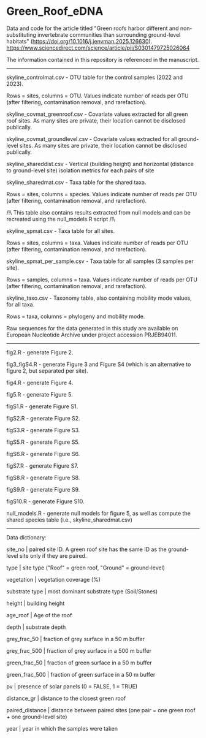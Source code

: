 # Green_Roof_eDNA
Data and code for the article titled "Green roofs harbor different and non-substituting invertebrate communities than surrounding ground-level habitats" (https://doi.org/10.1016/j.jenvman.2025.126630).
https://www.sciencedirect.com/science/article/pii/S0301479725026064



The information contained in this repository is referenced in the manuscript. 


*****************************************************


skyline_controlmat.csv - OTU table for the control samples (2022 and 2023). 

Rows = sites, columns = OTU. Values indicate number of reads per OTU (after filtering, contamination removal, and rarefaction). 


skyline_covmat_greenroof.csv - Covariate values extracted for all green roof sites. As many sites are private, their location cannot be disclosed publically.

skyline_covmat_groundlevel.csv - Covariate values extracted for all ground-level sites. As many sites are private, their location cannot be disclosed publically.

skyline_shareddist.csv - Vertical (building height) and horizontal (distance to ground-level site) isolation metrics for each pairs of site


skyline_sharedmat.csv - Taxa table for the shared taxa. 

Rows = sites, columns = species. Values indicate number of reads per OTU (after filtering, contamination removal, and rarefaction). 

/!\ This table also contains results extracted from null models and can be recreated using the null_models.R script /!\


skyline_spmat.csv - Taxa table for all sites. 

Rows = sites, columns = taxa. Values indicate number of reads per OTU (after filtering, contamination removal, and rarefaction). 


skyline_spmat_per_sample.csv - Taxa table for all samples (3 samples per site). 

Rows = samples, columns = taxa. Values indicate number of reads per OTU (after filtering, contamination removal, and rarefaction). 


skyline_taxo.csv - Taxonomy table, also containing mobility mode values, for all taxa. 

Rows = taxa, columns = phylogeny and mobility mode. 


Raw sequences for the data generated in this study are available on European Nucleotide Archive under project accession PRJEB94011.


*****************************************************


fig2.R - generate Figure 2. 

fig3_figS4.R - generate Figure 3 and Figure S4 (which is an alternative to figure 2, but separated per site). 

fig4.R - generate Figure 4. 

fig5.R - generate Figure 5. 

figS1.R - generate Figure S1. 

figS2.R - generate Figure S2. 

figS3.R - generate Figure S3. 

figS5.R - generate Figure S5. 

figS6.R - generate Figure S6. 

figS7.R - generate Figure S7. 

figS8.R - generate Figure S8. 

figS9.R - generate Figure S9. 

figS10.R - generate Figure S10. 

null_models.R - generate null models for figure 5, as well as compute the shared species table (i.e., skyline_sharedmat.csv)

*****************************************************

Data dictionary: 

site_no          |  paired site ID. A green roof site has the same ID as the ground-level site only if they are paired. 

type             |  site type ("Roof" = green roof, "Ground" = ground-level)

vegetation       |  vegetation coverage (%)

substrate type   |  most dominant substrate type (Soil/Stones)

height           |  building height

age_roof         |  Age of the roof

depth            |  substrate depth

grey_frac_50     |  fraction of grey surface in a 50 m buffer

grey_frac_500    |  fraction of grey surface in a 500 m buffer

green_frac_50    |  fraction of green surface in a 50 m buffer

green_frac_500   |  fraction of green surface in a 50 m buffer

pv               |  presence of solar panels (0 = FALSE, 1 = TRUE)

distance_gr      |  distance to the closest green roof

paired_distance  |  distance between paired sites (one pair = one green roof + one ground-level site)

year             |  year in which the samples were taken
